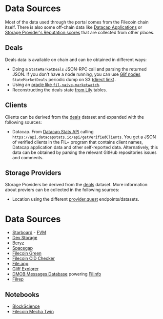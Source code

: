 # Data Sources

Most of the data used through the portal comes from the Filecoin chain itself. There is also some off-chain data like [Datacap Applications](https://docs.filecoin.io/basics/how-storage-works/filecoin-plus) or [Storage Provider's Reputation scores](https://filecoin.io/blog/posts/reputation-systems-in-filecoin/) that are collected from other places.

## Deals

Deals data is available on chain and can be obtained in different ways:

- Doing a `StateMarketDeals` JSON-RPC call and parsing the returned JSON. If you don't have a node running, you can use [Glif nodes](https://lotus.filecoin.io/lotus/developers/glif-nodes/) `StateMarketDeals` periodic dump on S3 ([direct link](https://marketdeals.s3.amazonaws.com/StateMarketDeals.json.zst)).
- Using an [oracle like `fil-naive-marketwatch`](https://github.com/ribasushi/fil-naive-marketwatch).
- Reconstructing the deals state [from Lily](https://lilium.sh/) tables.

## Clients

Clients can be derived from the [deals](#deals) dataset and expanded with the following sources:

- Datacap. From [Datacap Stats API](https://datacapstats.io/) calling `https://api.datacapstats.io/api/getVerifiedClients`. You get a JSON of verified clients in the FIL+ program that contains client names, Datacap application data and other self-reported data. Alternatively, this data can be obtained by parsing the relevant GitHub repositories issues and comments.

## Storage Providers

Storage Providers be derived from the [deals](#deals) dataset. More information about proviers can be collected in the following sources:

- Location using the different [provider.quest](https://provider.quest/) endpoints/datasets.

# Data Sources

- [Starboard](https://dashboard.starboard.ventures/dashboard) - [FVM](https://fvm.starboard.ventures/)
- [Dev Storage](https://dev.storage/)
- [Beryz](https://beryx.zondax.ch/)
- [Spacegap](https://spacegap.github.io)
- [Filecoin Green](https://filecoin.energy/)
- [Filecoin CID Checker](https://filecoin.tools/)
- [File.app](https://file.app/)
- [Gliff Explorer](https://explorer.glif.io/)
- [DMOB Messages Database](https://digitalmob.ro/) powering [FilInfo](https://filinfo.io/docs)
- [Filrep](https://filrep.io/)

## Notebooks

- [BlockScience](https://github.com/BlockScience)
- [Filecoin Mecha Twin](https://github.com/protocol/filecoin-mecha-twin)
